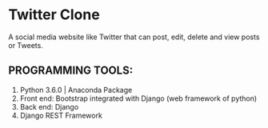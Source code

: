 # Twitter Clone

A social media website like Twitter that can post, edit, delete and view posts or Tweets.

## PROGRAMMING TOOLS:
1.	Python 3.6.0 | Anaconda Package
2.	Front end: Bootstrap integrated with Django (web framework of python)
3.	Back end: Django
4.	Django REST Framework
